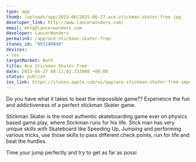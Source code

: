 ```yaml
--- 
type: app
thumb: /uploads/app/2015-06/2015-06-27-ace-stickman-skater-free.jpg
developer_link: http://www.lancerwonders.com/
email: mktg@lancerwonders.com
developer: LancerWonders
permalink: /app/ace-stickman-skater-free
itunes_id: "993140840"
devices: 
- ios
targetMarket: Both
title: Ace Stickman Skater Free
date: 2015-06-27 08:11:01.332980 +00:00
status: publish
ios_link: https://itunes.apple.com/us/app/ace-stickman-skater-free-impossible/id993140840?mt=8
---
```


Do you have what it takes to beat the impossible game?? Experience the fun and addictiveness of a perfect stickman Skater game.

Stickman Skater is the most authentic skateboarding game ever on physics based game play, where Stickman runs for his life. Stick man has very unique skills with Skateboard like Speeding Up, Jumping and performing various tricks, use those skills to pass different check points, run for life and beat the hurdles. 

Time your jump perfectly and try to get as far as possi
